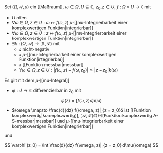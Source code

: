 Sei $(\Omega, \mathcal{A}, \mu)$ ein [[Maßraum]], $\omega \in \Omega$, $U \subseteq \mathbb{C}$, $z_0, z \in U$, $f : \Omega \times U \to \mathbb{C}$ mit
- $U$ offen
- $\forall \omega \in \Omega, z \in U : \omega \mapsto f(\omega, z)$ $\mu$-[[mu-Integrierbarkeit einer komplexwertigen Funktion|integrierbar]]
- $\forall \omega \in \Omega, z \in U : z \mapsto f(\omega, z)$ $\mu$-[[mu-Integrierbarkeit einer komplexwertigen Funktion|integrierbar]]
- $\exists k : (\Omega, \mathcal{A}) \to (\mathbb{R}, \mathcal{L})$ mit
	- $k$ nicht-negativ
	- $k$ $\mu$-[[mu-Integrierbarkeit einer komplexwertigen Funktion|integrierbar]]
	- $k$ [[Funktion messbar|messbar]]
	- $\forall \omega \in \Omega, z \in U : |f(\omega, z) - f(\omega, z_0)| \le |z - z_0|k(\omega)$

Es gilt mit dem $\mu$-[[mu-Integral]]
- $\varphi : U \to \mathbb{C}$ differenzierbar in $z_0$ mit

$$
	\varphi(z) = \int f(\omega, z) d\mu(\omega)
$$

- $\omega \mapsto \frac{d}{dz} f(\omega, z)|_{z = z_0}$ ist [[Funktion komplexwertig|komeplexwertig]], $(\mathcal{A}, \mathcal{L}(\mathbb{C}))$-[[Funktion komplexwertig A-S-messbar|messbar]] und $\mu$-[[mu-Integrierbarkeit einer komplexwertigen Funktion|integrierbar]]

und 

$$
	\varphi'(z_0) = \int \frac{d}{dz} f(\omega, z)|_{z = z_0} d\mu(\omega)
$$